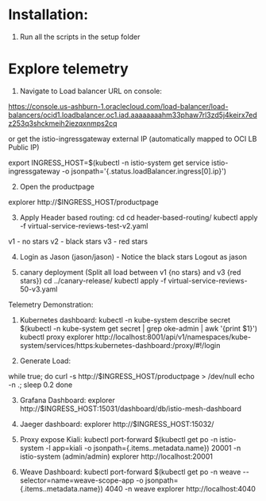 # Installation:

1. Run all the scripts in the setup folder

# Explore telemetry

1. Navigate to Load balancer URL on console:

https://console.us-ashburn-1.oraclecloud.com/load-balancer/load-balancers/ocid1.loadbalancer.oc1.iad.aaaaaaaahm33phaw7rl3zd5j4keirx7edz253q3shckmeih2iezqxnmps2cq

or get the istio-ingressgateway external IP (automatically mapped to OCI LB Public IP)

export INGRESS_HOST=$(kubectl -n istio-system get service istio-ingressgateway -o jsonpath='{.status.loadBalancer.ingress[0].ip}')

2. Open the productpage

explorer http://$INGRESS_HOST/productpage

3. Apply Header based routing:
cd  cd header-based-routing/
kubectl apply -f virtual-service-reviews-test-v2.yaml

v1 - no stars
v2 - black stars
v3 - red stars

4. Login as Jason (jason/jason) - Notice the black stars
Logout as jason

5. canary deployment (Split all load between v1 {no stars} and v3 {red stars})
cd ../canary-release/
kubectl apply -f virtual-service-reviews-50-v3.yaml

Telemetry Demonstration:

1. Kubernetes dashboard:
kubectl -n kube-system describe secret $(kubectl -n kube-system get secret | grep oke-admin | awk '{print $1}')
kubectl proxy
explorer http://localhost:8001/api/v1/namespaces/kube-system/services/https:kubernetes-dashboard:/proxy/#!/login

2. Generate Load:

while true; do
  curl -s http://$INGRESS_HOST/productpage > /dev/null
  echo -n .;
  sleep 0.2
done

3. Grafana Dashboard:
explorer http://$INGRESS_HOST:15031/dashboard/db/istio-mesh-dashboard

4. Jaeger dashboard:
explorer http://$INGRESS_HOST:15032/

5. Proxy expose Kiali:
kubectl port-forward $(kubectl get po -n istio-system -l app=kiali -o jsonpath={.items..metadata.name}) 20001 -n istio-system
(admin/admin)
explorer http://localhost:20001


6. Weave Dashboard:
kubectl port-forward $(kubectl get po -n weave --selector=name=weave-scope-app -o jsonpath={.items..metadata.name}) 4040 -n weave
explorer http://localhost:4040
